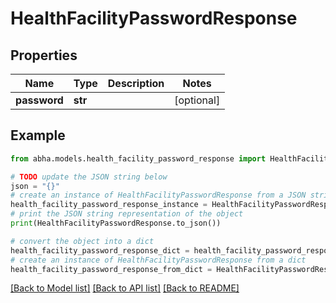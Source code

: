 # HealthFacilityPasswordResponse


## Properties

Name | Type | Description | Notes
------------ | ------------- | ------------- | -------------
**password** | **str** |  | [optional] 

## Example

```python
from abha.models.health_facility_password_response import HealthFacilityPasswordResponse

# TODO update the JSON string below
json = "{}"
# create an instance of HealthFacilityPasswordResponse from a JSON string
health_facility_password_response_instance = HealthFacilityPasswordResponse.from_json(json)
# print the JSON string representation of the object
print(HealthFacilityPasswordResponse.to_json())

# convert the object into a dict
health_facility_password_response_dict = health_facility_password_response_instance.to_dict()
# create an instance of HealthFacilityPasswordResponse from a dict
health_facility_password_response_from_dict = HealthFacilityPasswordResponse.from_dict(health_facility_password_response_dict)
```
[[Back to Model list]](../README.md#documentation-for-models) [[Back to API list]](../README.md#documentation-for-api-endpoints) [[Back to README]](../README.md)


